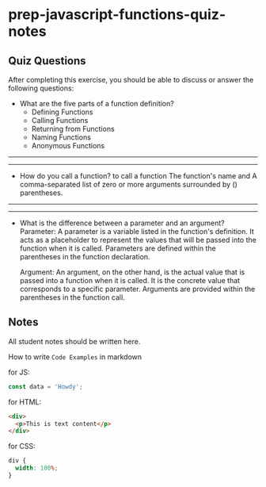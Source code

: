 # prep-javascript-functions-quiz-notes

## Quiz Questions

After completing this exercise, you should be able to discuss or answer the following questions:

- What are the five parts of a function definition?
  - Defining Functions
  - Calling Functions
  - Returning from Functions
  - Naming Functions
  - Anonymous Functions

---

---

- How do you call a function?
  to call a function The function's name and A comma-separated
  list of zero or more arguments surrounded by () parentheses.

---

---

- What is the difference between a parameter and an argument?
  Parameter: A parameter is a variable listed in the function's
  definition. It acts as a placeholder to represent the values
  that will be passed into the function when it is called.
  Parameters are defined within the parentheses in the
  function declaration.

  Argument: An argument, on the other hand, is the actual value that
  is passed into a function when it is called. It is the concrete
  value that corresponds to a specific parameter. Arguments are
  provided within the parentheses in the function call.

## Notes

All student notes should be written here.

How to write `Code Examples` in markdown

for JS:

```javascript
const data = 'Howdy';
```

for HTML:

```html
<div>
  <p>This is text content</p>
</div>
```

for CSS:

```css
div {
  width: 100%;
}
```
